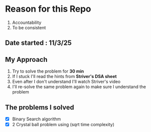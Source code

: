 # Reason for this Repo

1. Accountability
2. To be consistent

## Date started : 11/3/25

## My Approach

1. Try to solve the problem for **30 min**
2. If I stuck I'll read the hints from **Striver's DSA sheet**
3. Even after I don't understand I'll watch Striver's video
4. I'll re-solve the same problem again to make sure I understand the problem

## The problems I solved

- [x] Binary Search algorithm
- [x] 2 Crystal ball problem using (sqrt time complexity)
